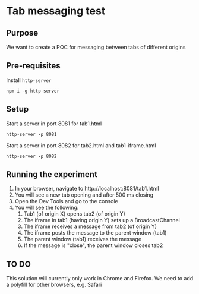 # Tab messaging test

## Purpose
We want to create a POC for messaging between tabs of different origins

## Pre-requisites
Install `http-server`
```
npm i -g http-server

```

## Setup
Start a server in port 8081 for tab1.html
```
http-server -p 8081
```
Start a server in port 8082 for tab2.html and tab1-iframe.html
```
http-server -p 8082
```

## Running the experiment
1. In your browser, navigate to http://localhost:8081/tab1.html
1. You will see a new tab opening and after 500 ms closing
1. Open the Dev Tools and go to the console
1. You will see the following:
    1. Tab1 (of origin X) opens tab2 (of origin Y)
    1. The iframe in tab1 (having origin Y) sets up a BroadcastChannel
    1. The iframe receives a message from tab2 (of origin Y)
    1. The iframe posts the message to the parent window (tab1)
    1. The parent window (tab1) receives the message
    1. If the message is "close", the parent window closes tab2

## TO DO
This solution will currently only work in Chrome and Firefox. We need to add a polyfill for other browsers, e.g. Safari